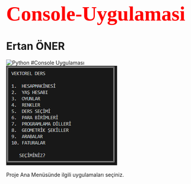 <h1 style="color:red; font-family:Times New Roman; font-size:55px"> Console-Uygulamasi </h1>

<h1>Ertan ÖNER </h1>

<img src="https://www.python.org/static/img/python-logo.png" alt="Python"/>
#Console Uygulaması

<img src="projeResimleri/anaMenu.png" alt="Alt Menü"/>

<br>

Proje Ana Menüsünde ilgili uygulamaları seçiniz.